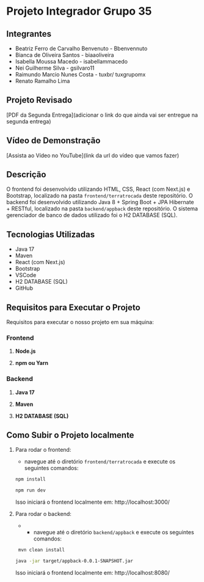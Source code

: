 # Projeto Integrador Grupo 35

## Integrantes
- Beatriz Ferro de Carvalho Benvenuto - Bbenvennuto 
- Bianca de Oliveira Santos - biaaoliveira
- Isabella Moussa Macedo - isabellammacedo
- Nei Guilherme Silva - gsilvaro11
- Raimundo Marcio Nunes Costa - tuxbr/ tuxgrupomx
- Renato Ramalho Lima

## Projeto Revisado
[PDF da Segunda Entrega](adicionar o link do que ainda vai ser entregue na segunda entrega)

## Vídeo de Demonstração
[Assista ao Vídeo no YouTube](link da url do vídeo que vamos fazer)

## Descrição
O frontend foi desenvolvido utilizando HTML, CSS, React (com Next.js) e Bootstrap, localizado na pasta `frontend/terratrocada` deste repositório. 
O backend foi desenvolvido utilizando Java 8 + Spring Boot + JPA Hibernate + RESTful, localizado na pasta `backend/appback` deste repositório.
O sistema gerenciador de banco de dados utilizado foi o H2 DATABASE (SQL).

## Tecnologias Utilizadas
- Java 17
- Maven
- React (com Next.js)
- Bootstrap
- VSCode
- H2 DATABASE (SQL)
- GitHub

## Requisitos para Executar o Projeto

Requisitos para executar o nosso projeto em sua máquina:

### Frontend

1. **Node.js**

2. **npm ou Yarn**

### Backend

1. **Java 17**

2. **Maven**

3. **H2 DATABASE (SQL)**


## Como Subir o Projeto localmente

1. Para rodar o frontend: 
    - navegue até o diretório `frontend/terratrocada` e execute os seguintes comandos:

    ```bash
    npm install
    ```
    ```bash
    npm run dev
    ```
    Isso iniciará o frontend localmente em: http://localhost:3000/

2. Para rodar o backend:
   - - navegue até o diretório `backend/appback` e execute os seguintes comandos:
   ```bash
    mvn clean install
    ```
    ```bash
    java -jar target/appback-0.0.1-SNAPSHOT.jar
    ```
    Isso iniciará o frontend localmente em: http://localhost:8080/